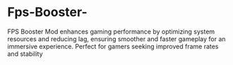 # Fps-Booster-
FPS Booster Mod enhances gaming performance by optimizing system resources and reducing lag, ensuring smoother and faster gameplay for an immersive experience. Perfect for gamers seeking improved frame rates and stability
